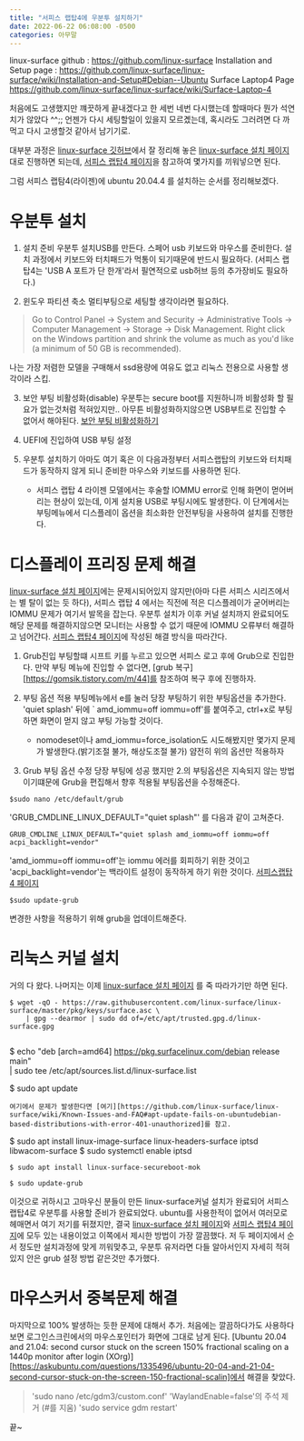 ```yaml
---
title: "서피스 랩탑4에 우분투 설치하기"
date: 2022-06-22 06:08:00 -0500
categories: 아무말
---
```

linux-surface github : https://github.com/linux-surface
    Installation and Setup page : https://github.com/linux-surface/linux-surface/wiki/Installation-and-Setup#Debian--Ubuntu
    Surface Laptop4 Page https://github.com/linux-surface/linux-surface/wiki/Surface-Laptop-4

처음에도 고생했지만 꺠끗하게 끝내겠다고 한 세번 네번 다시했는데 할때마다 뭔가 석연치가 않았다 ^^;;
언젠가 다시 세팅할일이 있을지 모르곘는데, 혹시라도 그러려면 다 까먹고 다시 고생할것 같아서 남기기로.

대부분 과정은 [linux-surface 깃허브][linux-surface github]에서 잘 정리해 놓은 [linux-surface 설치 페이지][linux-surface Installation and Setup page] 대로 진행하면 되는데, [서피스 랩탑4 페이지][linux-surface Surface Laptop4 Page]을 참고하여 몇가지를 끼워넣으면 된다.

그럼 서피스 랩탐4(라이젠)에 ubuntu 20.04.4 를 설치하는 순서를 정리해보겠다.


# 우분투 설치

1. 설치 준비
우분투 설치USB를 만든다.
스페어 usb 키보드와 마우스를 준비한다. 설치 과정에서 키보드와 터치패드가 먹통이 되기때문에 반드시 필요하다.
(서피스 랩탑4는 'USB A 포트가 단 한개'라서 필연적으로 usb허브 등의 추가장비도 필요하다.)

2. 윈도우 파티션 축소
멀티부팅으로 세팅할 생각이라면 필요하다.
>Go to Control Panel -> System and Security -> Administrative Tools -> Computer Management -> Storage -> Disk Management.
>Right click on the Windows partition and shrink the volume as much as you'd like (a minimum of 50 GB is recommended).

나는 가장 저렴한 모델을 구매해서 ssd용량에 여유도 없고 리눅스 전용으로 사용할 생각이라 스킵.

3. 보안 부팅 비활성화(disable)
우분투는 secure boot를 지원하니까 비활성화 할 필요가 없는것처럼 적혀있지만..
아무튼 비활성화하지않으면 USB부트로 진입할 수 없어서 해야된다. 
[보안 부팅 비활성화하기][disable secure boot]

4. UEFI에 진입하여 USB 부팅 설정 

5. 우분투 설치하기
아마도 여기 혹은 이 다음과정부터 서피스랩탑의 키보드와 터치패드가 동작하지 않게 되니 준비한 마우스와 키보드를 사용하면 된다.
    - 서피스 랩탑 4 라이젠 모델에서는 후술할 IOMMU error로 인해 화면이 먿어버리는 현상이 있는데, 이게 설치용 USB로 부팅시에도 발생한다. 이 단계에서는 부팅메뉴에서 디스플레이 옵션을 최소화한 안전부팅을 사용하여 설치를 진행한다.


# 디스플레이 프리징 문제 해결

[linux-surface 설치 페이지][linux-surface Installation and Setup page]에는 문제시되어있지 않지만(아마 다른 서피스 시리즈에서는 별 탈이 없는 듯 하다), 서피스 랩탑 4 에서는 직전에 적은 디스플레이가 굳어버리는 IOMMU 문제가 여기서 발목을 잡는다. 우분투 설치가 이후 커널 설치까지 완료되어도 해당 문제를 해결하지않으면 모니터는 사용할 수 없기 때문에 IOMMU 오류부터 해결하고 넘어간다. [서피스 랩탑4 페이지][linux-surface Surface Laptop4 Page]에 작성된 해결 방식을 따라간다.

1. Grub진입
부팅할떄 시프트 키를 누르고 있으면 서피스 로고 후에 Grub으로 진입한다.
만약 부팅 메뉴에 진입할 수 없다면, [grub 복구][https://gomsik.tistory.com/m/44]를 참조하여 복구 후에 진행하자.

2. 부팅 옵션 적용
부팅메뉴에서 e를 눌러 당장 부팅하기 위한 부팅옵션을 추가한다.
'quiet splash' 뒤에 ` amd_iommu=off iommu=off'를 붙여주고, ctrl+x로 부팅하면 화면이 먿지 않고 부팅 가능할 것이다.
    * nomodeset이나  amd_iommu=force_isolation도 시도해봤지만 몇가지 문제가 발생한다.(밝기조절 불가, 해상도조절 불가) 얌전히 위의 옵션만 적용하자

3. Grub 부팅 옵션 수정
당장 부팅에 성공 했지만 2.의 부팅옵션은 지속되지 않는 방법이기떄문에 Grub을 편집해서 향후 적용될 부팅옵션을 수정해준다.

```
$sudo nano /etc/default/grub
```

'GRUB_CMDLINE_LINUX_DEFAULT="quiet splash"' 를 다음과 같이 고쳐준다.

```
GRUB_CMDLINE_LINUX_DEFAULT="quiet splash amd_iommu=off iommu=off acpi_backlight=vendor"
```

'amd_iommu=off iommu=off'는 iommu 에러를 회피하기 위한 것이고
'acpi_backlight=vendor'는 백라이트 설정이 동작하게 하기 위한 것이다. [서피스랩탑4 페이지][linux-surface Surface Laptop4 Page]

```
$sudo update-grub
```
변경한 사항을 적용하기 위해 grub을 업데이트해준다.


# 리눅스 커널 설치

거의 다 왔다. 나머지는 이제 [linux-surface 설치 페이지][linux-surface Installation and Setup page] 를 죽 따라가기만 하면 된다.

```
$ wget -qO - https://raw.githubusercontent.com/linux-surface/linux-surface/master/pkg/keys/surface.asc \
    | gpg --dearmor | sudo dd of=/etc/apt/trusted.gpg.d/linux-surface.gpg
```
```
```
$ echo "deb [arch=amd64] https://pkg.surfacelinux.com/debian release main" \
	| sudo tee /etc/apt/sources.list.d/linux-surface.list

$ sudo apt update
```
여기에서 문제가 발생한다면 [여기][https://github.com/linux-surface/linux-surface/wiki/Known-Issues-and-FAQ#apt-update-fails-on-ubuntudebian-based-distributions-with-error-401-unauthorized]를 참고.
```
$ sudo apt install linux-image-surface linux-headers-surface iptsd libwacom-surface
$ sudo systemctl enable iptsd
```
$ sudo apt install linux-surface-secureboot-mok
```
```
$ sudo update-grub
```

이것으로 귀하시고 고마우신 분들이 만든 linux-surface커널 설치가 완료되어 서피스랩탑4로 우분투를 사용할 준비가 완료되었다.
ubuntu를 사용한적이 없어서 여러모로 헤매면서 여기 저기를 뒤졌지만, 결국 [linux-surface 설치 페이지][linux-surface Installation and Setup page]와 [서피스 랩탑4 페이지][linux-surface Surface Laptop4 Page]에 모두 있는 내용이었고 이쪽에서 제시한 방법이 가장 깔끔했다. 저 두 페이지에서 순서 정도만 설치과정에 맞게 끼워맞추고, 우분투 유저라면 다들 알아서인지 자세히 적혀있지 안은 grub 설정 방법 같은것만 추가했다.


# 마우스커서 중복문제 해결

마지막으로 100% 발생하는 듯한 문제에 대해서 추가.
처음에는 깔끔하다가도 사용하다보면 로그인스크린에서의 마우스포인터가 화면에 그대로 남게 된다.
[Ubuntu 20.04 and 21.04: second cursor stuck on the screen 150% fractional scaling on a 1440p monitor after login (XOrg)][https://askubuntu.com/questions/1335496/ubuntu-20-04-and-21-04-second-cursor-stuck-on-the-screen-150-fractional-scalin]에서 해결을 찾았다.

>'sudo nano /etc/gdm3/custom.conf'
>'WaylandEnable=false'의 주석 제거 (#를 지움)
>'sudo service gdm restart'

끝~

[linux-surface github]: https://github.com/linux-surface
[linux-surface Installation and Setup page]:   https://github.com/jekyll/jekyll
[linux-surface Surface Laptop4 Page]: https://github.com/linux-surface/linux-surface/wiki/Surface-Laptop-4
[disable secure boot]: [https://surfacetip.com/disable-secure-boot-surface-laptop-4/]

